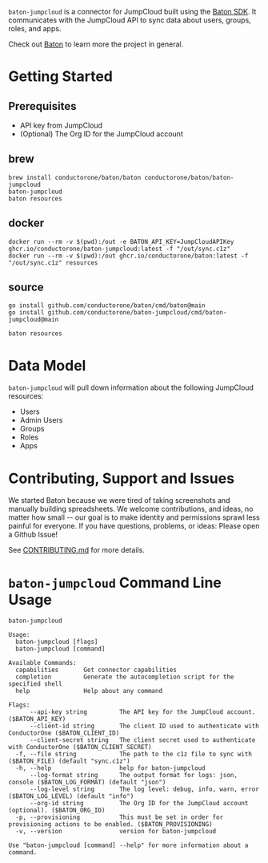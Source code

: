 `baton-jumpcloud` is a connector for JumpCloud built using the [Baton SDK](https://github.com/conductorone/baton-sdk). It communicates with the JumpCloud API to sync data about users, groups, roles, and apps.

Check out [Baton](https://github.com/conductorone/baton) to learn more the project in general.

# Getting Started

## Prerequisites
- API key from JumpCloud
- (Optional) The Org ID for the JumpCloud account

## brew

```
brew install conductorone/baton/baton conductorone/baton/baton-jumpcloud
baton-jumpcloud
baton resources
```

## docker

```
docker run --rm -v $(pwd):/out -e BATON_API_KEY=JumpCloudAPIKey ghcr.io/conductorone/baton-jumpcloud:latest -f "/out/sync.c1z"
docker run --rm -v $(pwd):/out ghcr.io/conductorone/baton:latest -f "/out/sync.c1z" resources
```

## source

```
go install github.com/conductorone/baton/cmd/baton@main
go install github.com/conductorone/baton-jumpcloud/cmd/baton-jumpcloud@main

baton resources
```

# Data Model

`baton-jumpcloud` will pull down information about the following JumpCloud resources:

- Users
- Admin Users
- Groups
- Roles
- Apps

# Contributing, Support and Issues

We started Baton because we were tired of taking screenshots and manually building spreadsheets. We welcome contributions, and ideas, no matter how small -- our goal is to make identity and permissions sprawl less painful for everyone. If you have questions, problems, or ideas: Please open a Github Issue!

See [CONTRIBUTING.md](https://github.com/ConductorOne/baton/blob/main/CONTRIBUTING.md) for more details.

# `baton-jumpcloud` Command Line Usage

```
baton-jumpcloud

Usage:
  baton-jumpcloud [flags]
  baton-jumpcloud [command]

Available Commands:
  capabilities       Get connector capabilities
  completion         Generate the autocompletion script for the specified shell
  help               Help about any command

Flags:
      --api-key string         The API key for the JumpCloud account.  ($BATON_API_KEY)
      --client-id string       The client ID used to authenticate with ConductorOne ($BATON_CLIENT_ID)
      --client-secret string   The client secret used to authenticate with ConductorOne ($BATON_CLIENT_SECRET)
  -f, --file string            The path to the c1z file to sync with ($BATON_FILE) (default "sync.c1z")
  -h, --help                   help for baton-jumpcloud
      --log-format string      The output format for logs: json, console ($BATON_LOG_FORMAT) (default "json")
      --log-level string       The log level: debug, info, warn, error ($BATON_LOG_LEVEL) (default "info")
      --org-id string          The Org ID for the JumpCloud account (optional). ($BATON_ORG_ID)
  -p, --provisioning           This must be set in order for provisioning actions to be enabled. ($BATON_PROVISIONING)
  -v, --version                version for baton-jumpcloud

Use "baton-jumpcloud [command] --help" for more information about a command.
```
